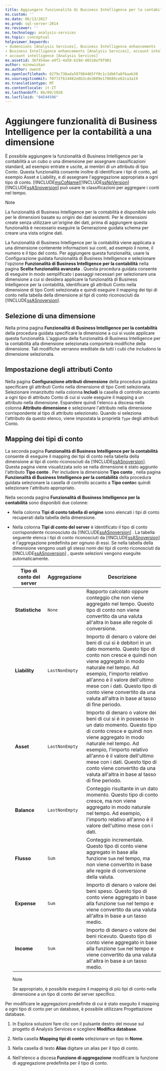```yaml
---
title: Aggiungere funzionalità di Business Intelligence per la contabilità a una dimensione | Microsoft Docs
ms.custom: ''
ms.date: 06/13/2017
ms.prod: sql-server-2014
ms.reviewer: ''
ms.technology: analysis-services
ms.topic: conceptual
helpviewer_keywords:
- dimensions [Analysis Services], Business Intelligence enhancements
- Business Intelligence enhancements [Analysis Services], account intelligence
- account intelligence [Analysis Services]
ms.assetid: 36f454ae-a9f2-4a59-b19d-40310af9f901
author: minewiskan
ms.author: owend
ms.openlocfilehash: 6279c738ada597984465ff0c1c3db6fa8fbaeb38
ms.sourcegitcommit: f0772f614482e0b3cde3609e178689ce62ca3a19
ms.translationtype: MT
ms.contentlocale: it-IT
ms.lasthandoff: 06/09/2020
ms.locfileid: "84544596"
---
```

# <a name="add-account-intelligence-to-a-dimension"></a>Aggiungere funzionalità di Business Intelligence per la contabilità a una dimensione
  È possibile aggiungere la funzionalità di Business Intelligence per la contabilità a un cubo o una dimensione per assegnare classificazioni standard, ad esempio entrate e uscite, ai membri di un attributo di tipo Conto. Questa funzionalità consente inoltre di identificare i tipi di conto, ad esempio Asset e Liability, e di assegnare l'aggregazione appropriata a ogni tipo di conto. [!INCLUDE[msCoName](../../includes/msconame-md.md)][!INCLUDE[ssNoVersion](../../includes/ssnoversion-md.md)] [!INCLUDE[ssASnoversion](../../includes/ssasnoversion-md.md)] può usare le classificazioni per aggregare i conti nel tempo.  
  
> [!NOTE]  
>  La funzionalità di Business Intelligence per la contabilità è disponibile solo per le dimensioni basate su origini dei dati esistenti. Per le dimensioni create senza utilizzare un'origine dei dati, prima di aggiungere questa funzionalità è necessario eseguire la Generazione guidata schema per creare una vista origine dati.  
  
 La funzionalità di Business Intelligence per la contabilità viene applicata a una dimensione contenente informazioni sui conti, ad esempio il nome, il numero e il tipo del conto. Per aggiungere questa funzionalità, usare la Configurazione guidata funzionalità di Business Intelligence e selezionare l'opzione **Funzionalità di Business Intelligence per la contabilità** nella pagina **Scelta funzionalità avanzata** . Questa procedura guidata consente di eseguire in modo semplificato i passaggi necessari per selezionare una dimensione a cui si desidera applicare la funzionalità di Business Intelligence per la contabilità, identificare gli attributi Conto nella dimensione di tipo Conti selezionata e quindi eseguire il mapping dei tipi di conto nella tabella della dimensione ai tipi di conto riconosciuti da [!INCLUDE[ssASnoversion](../../includes/ssasnoversion-md.md)].  
  
## <a name="selecting-a-dimension"></a>Selezione di una dimensione  
 Nella prima pagina **Funzionalità di Business Intelligence per la contabilità** della procedura guidata specificare la dimensione a cui si vuole applicare questa funzionalità. L'aggiunta della funzionalità di Business Intelligence per la contabilità alla dimensione selezionata comporterà modifiche della dimensione. Tali modifiche verranno ereditate da tutti i cubi che includono la dimensione selezionata.  
  
## <a name="specifying-account-attributes"></a>Impostazione degli attributi Conto  
 Nella pagina **Configurazione attributi dimensione** della procedura guidata specificare gli attributi Conto nella dimensione di tipo Conti selezionata. Selezionare innanzitutto nella colonna **Includi** la casella di controllo accanto a ogni tipo di attributo Conto di cui si vuole eseguire il mapping a un attributo nella dimensione. Espandere quindi l'elenco a discesa nella colonna **Attributo dimensione** e selezionare l'attributo nella dimensione corrispondente al tipo di attributo selezionato. Quando si seleziona l'attributo da questo elenco, viene impostata la proprietà `Type` degli attributi Conto.  
  
## <a name="mapping-account-types"></a>Mapping dei tipi di conto  
 La seconda pagina **Funzionalità di Business Intelligence per la contabilità** consente di eseguire il mapping dei tipi di conto nella tabella della dimensione ai tipi di conto riconosciuti da [!INCLUDE[ssASnoversion](../../includes/ssasnoversion-md.md)]. Questa pagina viene visualizzata solo se nella dimensione è stato aggiunto l'attributo **Tipo conto** . Per includere la dimensione **Tipo conto** , nella pagina **Funzionalità di Business Intelligence per la contabilità** della procedura guidata selezionare la casella di controllo accanto a **Tipo conto**e quindi selezionare l'attributo appropriato.  
  
 Nella seconda pagina **Funzionalità di Business Intelligence per la contabilità** sono disponibili due colonne:  
  
-   Nella colonna **Tipi di conto tabella di origine** sono elencati i tipi di conto recuperati dalla tabella della dimensione.  
  
-   Nella colonna **Tipi di conto del server** è identificato il tipo di conto corrispondente riconosciuto da [!INCLUDE[ssASnoversion](../../includes/ssasnoversion-md.md)] . La tabella seguente elenca i tipi di conto riconosciuti da [!INCLUDE[ssASnoversion](../../includes/ssasnoversion-md.md)] e l'aggregazione predefinita per ognuno di essi. Se nella tabella della dimensione vengono usati gli stessi nomi dei tipi di conto riconosciuti da [!INCLUDE[ssASnoversion](../../includes/ssasnoversion-md.md)] , queste selezioni vengono eseguite automaticamente.  
  
    |Tipo di conto del server|Aggregazione|Descrizione|  
    |-------------------------|-----------------|-----------------|  
    |**Statistiche**|`None`|Rapporto calcolato oppure conteggio che non viene aggregato nel tempo. Questo tipo di conto non viene convertito da una valuta all'altra in base alle regole di conversione.|  
    |**Liability**|`LastNonEmpty`|Importo di denaro o valore dei beni di cui si è debitori in un dato momento. Questo tipo di conto non cresce e quindi non viene aggregato in modo naturale nel tempo. Ad esempio, l'importo relativo all'anno è il valore dell'ultimo mese con i dati. Questo tipo di conto viene convertito da una valuta all'altra in base al tasso di fine periodo.|  
    |**Asset**|`LastNonEmpty`|Importo di denaro o valore dei beni di cui si è in possesso in un dato momento. Questo tipo di conto cresce e quindi non viene aggregato in modo naturale nel tempo. Ad esempio, l'importo relativo all'anno è il valore dell'ultimo mese con i dati. Questo tipo di conto viene convertito da una valuta all'altra in base al tasso di fine periodo.|  
    |**Balance**|`LastNonEmpty`|Conteggio risultante in un dato momento. Questo tipo di conto cresce, ma non viene aggregato in modo naturale nel tempo. Ad esempio, l'importo relativo all'anno è il valore dell'ultimo mese con i dati.|  
    |**Flusso**|`Sum`|Conteggio incrementale. Questo tipo di conto viene aggregato in base alla funzione `Sum` nel tempo, ma non viene convertito in base alle regole di conversione della valuta.|  
    |**Expense**|`Sum`|Importo di denaro o valore dei beni speso. Questo tipo di conto viene aggregato in base alla funzione `Sum` nel tempo e viene convertito da una valuta all'altra in base a un tasso medio.|  
    |**Income**|`Sum`|Importo di denaro o valore dei beni ricevuto. Questo tipo di conto viene aggregato in base alla funzione `Sum` nel tempo e viene convertito da una valuta all'altra in base a un tasso medio.|  
  
    > [!NOTE]  
    >  Se appropriato, è possibile eseguire il mapping di più tipi di conto nella dimensione a un tipo di conto del server specifico.  
  
 Per modificare le aggregazioni predefinite di cui è stato eseguito il mapping a ogni tipo di conto per un database, è possibile utilizzare Progettazione database.  
  
1.  In Esplora soluzioni fare clic con il pulsante destro del mouse sul progetto di Analysis Services e scegliere **Modifica database**.  
  
2.  Nella casella **Mapping tipi di conto** selezionare un tipo in **Nome**.  
  
3.  Nella casella di testo **Alias** digitare un alias per il tipo di conto.  
  
4.  Nell'elenco a discesa **Funzione di aggregazione** modificare la funzione di aggregazione predefinita per il tipo di conto.  
  
  
